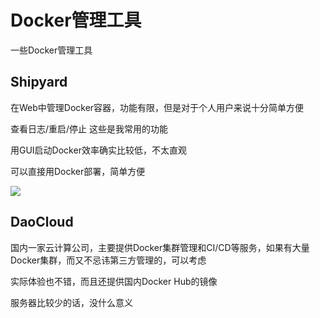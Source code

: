 # Docker管理工具

一些Docker管理工具

## Shipyard

在Web中管理Docker容器，功能有限，但是对于个人用户来说十分简单方便

查看日志/重启/停止 这些是我常用的功能

用GUI启动Docker效率确实比较低，不太直观

可以直接用Docker部署，简单方便

![](https://res.cloudinary.com/digf90pwi/image/upload/c_scale,q_44,w_1366/v1498371160/shipyard_ercjhu.png)

## DaoCloud

国内一家云计算公司，主要提供Docker集群管理和CI/CD等服务，如果有大量Docker集群，而又不忌讳第三方管理的，可以考虑

实际体验也不错，而且还提供国内Docker Hub的镜像

服务器比较少的话，没什么意义
